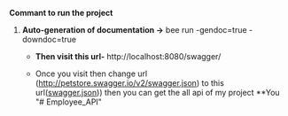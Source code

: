 **Commant to run the project**

1. **Auto-generation of documentation ->** bee run -gendoc=true -downdoc=true
   -  **Then visit this url-** http://localhost:8080/swagger/
  
   -  Once you visit then change  url (http://petstore.swagger.io/v2/swagger.json) to this url([swagger.json](url))) then you can get the all api of my project **You 
"# Employee_API" 
